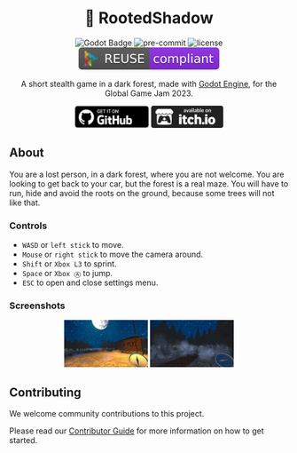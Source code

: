 
<div align="center">

# 🌲 RootedShadow

![Godot Badge](https://img.shields.io/badge/godot-3.5-blue?logo=Godot-Engine&logoColor=white) ![pre-commit](https://img.shields.io/badge/pre--commit-enabled-brightgreen?logo=pre-commit&logoColor=white) ![license](https://img.shields.io/badge/license-MIT-green?logo=open-source-initiative&logoColor=white) ![reuse](./.reuse/REUSE-compliant.svg)

A short stealth game in a dark forest, made with [Godot Engine](https://godotengine.org/), for the Global Game Jam 2023.

<a href="https://github.com/mechanicalflower/RootedShadow/releases/" target="_blank"><img src="public/publishing/store/github.webp" alt="Download on  Github" height="40px" ></a>
<a href="https://mechanical-flower.itch.io/rooted-shadow" target="_blank"><img src="public/publishing/store/itchio.webp" alt="Download on  itch.io" height="40px" ></a>

</div>

## About

You are a lost person, in a dark forest, where you are not welcome. You are looking to get back to your car, but the forest is a real maze. You will have to run, hide and avoid the roots on the ground, because some trees will not like that.

### Controls

- `WASD` or `left stick` to move.
- `Mouse` or `right stick` to move the camera around.
- `Shift` or `Xbox L3` to sprint.
- `Space` or `Xbox Ⓐ` to jump.
- `ESC` to open and close settings menu.

### Screenshots

<div align="center">

<img src="public/publishing/screenshots/screenshot1.png" width="30%"> <img src="public/publishing/screenshots/screenshot2.png" width="30%">

</div>

## Contributing

We welcome community contributions to this project.

Please read our [Contributor Guide](CONTRIBUTING.md) for more information on how to get started.
